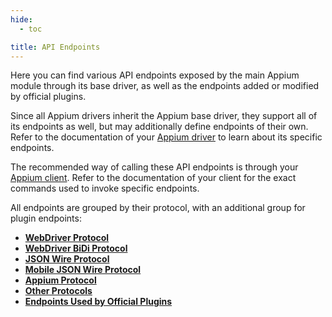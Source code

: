 ```yaml
---
hide:
  - toc

title: API Endpoints
---
```


Here you can find various API endpoints exposed by the main Appium module through its base driver,
as well as the endpoints added or modified by official plugins.

Since all Appium drivers inherit the Appium base driver, they support all of its endpoints as well,
but may additionally define endpoints of their own. Refer to the documentation of your
[Appium driver](../../ecosystem/drivers.md) to learn about its specific endpoints.

The recommended way of calling these API endpoints is through your [Appium client](../../ecosystem/clients.md).
Refer to the documentation of your client for the exact commands used to invoke specific endpoints.

All endpoints are grouped by their protocol, with an additional group for plugin endpoints:

<div class="grid cards" markdown>

-   [__WebDriver Protocol__](./webdriver.md)
-   [__WebDriver BiDi Protocol__](./bidi.md)
-   [__JSON Wire Protocol__](./jsonwp.md)
-   [__Mobile JSON Wire Protocol__](./mjsonwp.md)
-   [__Appium Protocol__](./appium.md)
-   [__Other Protocols__](./others.md)
-   [__Endpoints Used by Official Plugins__](./plugins.md)

</div>
